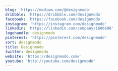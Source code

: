 ```yaml
---
blog: 'https://medium.com/@designmodo'
dribbble: 'https://dribbble.com/designmodo'
facebook: 'https://facebook.com/designmodo'
instagram: 'https://instagram.com/designmodo'
linkedin: 'https://linkedin.com/company/1606608'
logohandle: designmodo
pinterest: 'https://pinterest.com/designmodo'
sort: designmodo
title: Designmodo
twitter: designmodo
website: 'https://designmodo.com/'
youtube: 'http://youtube.com/designmodo'
---
```

